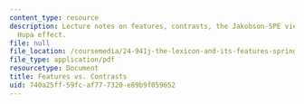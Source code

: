 ```yaml
---
content_type: resource
description: Lecture notes on features, contrasts, the Jakobson-SPE view, and the
  Hupa effect.
file: null
file_location: /coursemedia/24-941j-the-lexicon-and-its-features-spring-2007/740a25ff59fcaf777320e89b9f059652_lec7ds_contrast.pdf
file_type: application/pdf
resourcetype: Document
title: Features vs. Contrasts
uid: 740a25ff-59fc-af77-7320-e89b9f059652
---
```

